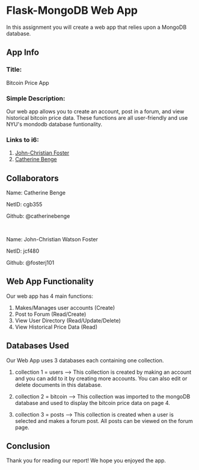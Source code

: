 # Flask-MongoDB Web App

In this assignment you will create a web app that relies upon a MongoDB database.

## App Info

### Title: 
Bitcoin Price App

### Simple Description: 
Our web app allows you to create an account, post in a forum, and view historical bitcoin price data. These functions are all user-friendly and use NYU's mondodb database funtionality. 

### Links to i6: 
1. [John-Christian Foster](https://i6.cims.nyu.edu/~jcf480/web-app-cat-jc/flask.cgi/)
2. [Catherine Benge](https://i6.cims.nyu.edu/~cgb355/web-app-cat-jc/flask.cgi/)

## Collaborators

Name: Catherine Benge

NetID: cgb355

Github: @catherinebenge

<br>

Name: John-Christian Watson Foster

NetID: jcf480

Github: @fosterj101

## Web App Functionality

Our web app has 4 main functions:

1. Makes/Manages user accounts (Create)
2. Post to Forum (Read/Create)
3. View User Directory (Read/Update/Delete)
4. View Historical Price Data (Read)

## Databases Used

Our Web App uses 3 databases each containing one collection.
1. collection 1 = users --> This collection is created by making an account and you can add to it by creating more accounts. You can also edit or delete documents in this database. 

2. collection 2 = bitcoin --> This collection was imported to the mongoDB database and used to display the bitcoin price data on page 4.

3. collection 3 = posts --> This collection is created when a user is selected and makes a forum post. All posts can be viewed on the forum page. 

## Conclusion

Thank you for reading our report! We hope you enjoyed the app. 
